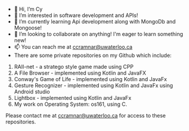 - 👋 Hi, I’m Cy
- 👀 I’m interested in software development and APIs! 
- 🌱 I’m currently learning Api development along with MongoDb and Mongoose!
- 💞️ I’m looking to collaborate on anything! I'm eager to learn something new!
- 📫 You can reach me at ccramnar@uwaterloo.ca
- There are some private repositories on my Github which include:
1) RAII-net - a stratego style game made using CPP
2) A File Browser - implemented using Kotlin and JavaFX
3) Conway's Game of Life - implemented using Kotlin and JavaFx 
4) Gesture Recognizer - implemented using Kotlin and JavaFx using Android studio
5) Lightbox - implemented using Kotlin and JavaFx 
6) My work on Operating System: os161, using C. 

Please contact me at ccramnar@uwaterloo.ca for access to these repositories. 

<!---
ccramnar/ccramnar is a ✨ special ✨ repository because its `README.md` (this file) appears on your GitHub profile.
You can click the Preview link to take a look at your changes.
--->
